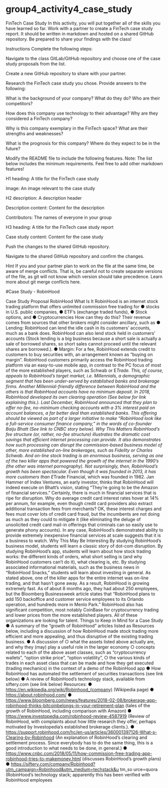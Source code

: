 # group4_activity4_case_study

FinTech Case Study
In this activity, you will put together all of the skills you have learned so far. Work with a partner to create a FinTech case study report. It should be written in markdown and hosted on a shared GitHub repository.
Be prepared to share your findings with the class!

Instructions
Complete the following steps:


Navigate to the class GitLab/GitHub repository and choose one of the case study proposals from the list.


Create a new GitHub repository to share with your partner.


Research the FinTech case study you chose. Provide answers to the following:


What is the background of your company? What do they do? Who are their competitors?


How does this company use technology to their advantage? Why are they considered a FinTech company?


Why is this company exemplary in the FinTech space? What are their strengths and weaknesses?


What is the prognosis for this company? Where do they expect to be in the future?




Modify the README file to include the following features. Note: The list below includes the minimum requirements. Feel free to add other markdown features!


H1 heading: A title for the FinTech case study


Image: An image relevant to the case study


H2 description: A description header


Description content: Content for the description


Contributors: The names of everyone in your group


H3 heading: A title for the FinTech case study report


Case study content: Content for the case study




Push the changes to the shared GitHub repository.


Navigate to the shared GitHub repository and confirm the changes.



Hint
If you and your partner plan to work on the file at the same time, be aware of merge conflicts. That is, be careful not to create separate versions of the file, as git will not know which version should take precedence. Learn more about git merge conflicts here.



#Case Study - RobinHood

Case Study Proposal
RobinHood
What Is It
RobinHood is an internet stock trading platform that offers unlimited commission free trading for
● stocks in U.S. public companies,
● ETF’s (exchange traded funds),
● Stock options, and
● Cryptocurrencies
How can they do this? Their revenue comes from sources that other brokers might consider ancillary,
such as
● Lending: RobinHood can lend the idle cash in its customers’ accounts, much as a bank does.
RobinHood can also lend stock held in customers’ accounts (Stock lending is a big business
because a short sale is actually a sale of borrowed shares, so short sales cannot proceed until the
relevant shares are borrowed.).
● Margin: For a fee, RobinHood extends credit to customers to buy securities with, an arrangement
known as “buying on margin”.
RobinHood customers primarily access the RobinHood trading platform via an easy-to-use mobile app, in
contrast to the PC focus of most of the more established players, such as Schwab or E*Trade. This, of
course, appeals to RobinHood’s target market, i.e. Millennials, a demographic segment that has been
under-served by established banks and brokerage firms. Another Millennial-friendly difference between
RobinHood and the others is that RobinHood accounts have no minimum deposit.
In 2018, RobinHood developed its own clearing operation (See below for link explaining this.).
Last December, RobinHood announced that they plan to offer no-fee, no-minimum checking accounts
with a 3% interest paid on account balances, a far better deal than established banks. This offering should
be viewed as part of a larger initiative to make “RobinHood look like a full-service consumer finance
company,” in the words of co-founder Baiju Bhatt (See link to CNBC story below).
Why This Matters
RobinHood’s fee structure (or, rather, no-fee structure) illustrates the dramatic cost savings that efficient
internet processing can provide. It also demonstrates how such processing can disrupt the
commission-based business model of other, more established on-line brokerages, such as Fidelity or
Charles Schwab. And on-line stock trading is an enormous business, serving as one of the two killer apps
that powered the growth of the internet in the 1990’s (the other was internet pornography).
Not surprisingly, then, RobinHood’s growth has been spectacular. Even though it was founded in 2013, it
has more customers than E*Trade Financial, which was founded in 1982. Jan Hammer of Index
Ventures, an early investor, thinks that RobinHood will indeed execute on Bhatt’s vision, stating
“They’re going to be the Amazon of financial services.”
Certainly, there is much in financial services that is ripe for disruption. Why do average credit card
interest rates hover at 14% per annum, for example, even though credit card providers also extract
additional transaction fees from merchants? OK, these interest charges and fees must cover lots of credit
card fraud, but the incumbents are not doing as much as they could to mitigate it (like eliminating the
deluge of unsolicited credit card mail-in offerings that criminals can so easily use to generate phony
accounts).
In any case, RobinHood’s demonstrated ability to provide extremely inexpensive financial services at
scale suggests that it is a business to watch.
Why This May Be Interesting
By studying RobinHood’s business model, students will learn a classic story of dot-com disruption. By
studying RobinHood’s app, students will learn about how stock trading works: the different kinds of
orders, what short selling is (and why RobinHood customers can’t do it), what clearing is, etc. By
studying associated informational materials, such as the business news in “RobinHood Snacks,” students
will learn about investing in general.
As stated above, one of the killer apps for the entire internet was on-line trading, and that hasn’t gone
away. As a result, RobinHood is growing extremely fast. As of about 8 months ago, they had about 250
employees, but the Bloomberg Businessweek article states that “RobinHood plans to add 150 backoffice and customer service employees to its Orlando operation, and hundreds more in Menlo Park.”
RobinHood also has significant competition, most notably CoinBase for cryptocurrency trading and
lower prices from the more established players. All of these organizations are looking for talent.
Things to Keep in Mind for a Case Study
● A summary of the “growth of RobinHood” articles listed as Resources below, including a
discussion of how RobinHood made stock trading more efficient and more appealing, and thus
disruptive of the existing trading business.
● A discussion of
○ what the assets listed above actually are, and why they (may) play a useful role in the
larger economy
○ concepts related to each of the above asset classes, such as “cryptocurrency wallets”,
“option strike price”, “option volatility”,
○ the various kinds of trades in each asset class that can be made and how they get
executed (trading mechanics) in the context of a demo of the RobinHood app
● How RobinHood has automated the settlement of securities transactions (see link below)
● A review of RobinHood’s technology stack, available from siftery.com (see link below)
Resources:
● https://en.wikipedia.org/wiki/Robinhood_(company) (Wikipedia page)
● https://about.robinhood.com/
● https://www.bloomberg.com/news/features/2018-02-08/brokerage-app-robinhood-thinks-bitcoinbelongs-in-your-retirement-plan (tales of the growth of RobinHood, including comparison with
Amazon)
● https://www.investopedia.com/robinhood-review-4587919 (Review of RobinHood, with
complaints about how little research they offer, perhaps motivated by Investopedia’s established
brokerage clients.).
● https://support.robinhood.com/hc/en-us/articles/360001397126-What-s-Clearing-by-Robinhood
(An explanation of RobinHood’s clearing and settlement process. Since everybody has to do the
same thing, this is a good introduction to what needs to be done, in general.)
● https://www.cnbc.com/2018/05/11/how-commission-free-trading-app-robinhood-tries-to-makemoney.html (discusses RobinHood’s growth plans)
● https://siftery.com/company/Robinhood?utm_campaign=Robinhood&utm_medium=techstack&u
tm_so urce=quora (RobinHood’s technology stack; apparently this has been verified with
RobinHood employees

